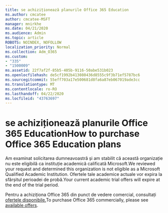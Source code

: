 ```yaml
---
title: se achiziționează planurile Office 365 Education
ms.author: cmcatee
author: cmcatee-MSFT
manager: mnirkhe
ms.date: 04/21/2020
ms.audience: Admin
ms.topic: article
ROBOTS: NOINDEX, NOFOLLOW
localization_priority: Normal
ms.collection: Adm_O365
ms.custom:
- "335"
- "1500009"
ms.assetid: 22f7af2f-85b5-405b-9116-50abe531b023
ms.openlocfilehash: de5cf1992b413080436d8555c9f3b71ef5787bc6
ms.sourcegitcommit: 55eff703a17e500681d8fa6a87eb067019ade3cc
ms.translationtype: MT
ms.contentlocale: ro-RO
ms.lasthandoff: 04/22/2020
ms.locfileid: "43763697"
---
```

# <a name="how-to-purchase-office-365-education-plans"></a><span data-ttu-id="57d5c-102">se achiziționează planurile Office 365 Education</span><span class="sxs-lookup"><span data-stu-id="57d5c-102">How to purchase Office 365 Education plans</span></span>

<span data-ttu-id="57d5c-103">Am examinat solicitarea dumneavoastră și am stabilit că această organizație nu este eligibilă ca instituție academică calificată Microsoft.</span><span class="sxs-lookup"><span data-stu-id="57d5c-103">We reviewed your request and determined this organization is not eligible as a Microsoft Qualified Academic Institution.</span></span> <span data-ttu-id="57d5c-104">Ofertele tale academice actuale vor expira la sfârșitul perioadei de probă.</span><span class="sxs-lookup"><span data-stu-id="57d5c-104">Your current academic trial offers will expire at the end of the trial period.</span></span>
  
<span data-ttu-id="57d5c-105">Pentru a achiziționa Office 365 din punct de vedere comercial, consultați [ofertele disponibile.](https://go.microsoft.com/fwlink/p/?linkid=868433)</span><span class="sxs-lookup"><span data-stu-id="57d5c-105">To purchase Office 365 commercially, please see [available offers](https://go.microsoft.com/fwlink/p/?linkid=868433).</span></span>  